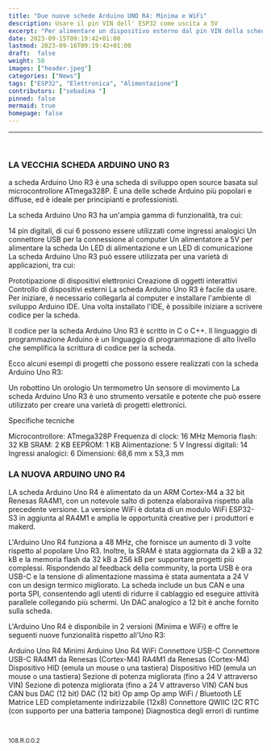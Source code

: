 ```yaml
---
title: "Due nuove schede Arduino UNO R4: Minima e WiFi"
description: Usare il pin VIN dell' ESP32 come uscita a 5V
excerpt: "Per alimentare un dispositivo esterno dal pin VIN della scheda ESP32, è necessario collegare il dispositivo al pin VIN e al pin GND della scheda. La tensione di ingresso al pin VIN deve essere sufficiente a fornire la potenza necessaria..."
date: 2023-09-15T09:19:42+01:00
lastmod: 2023-09-16T09:19:42+01:00
draft:  false
weight: 50
images: ["header.jpeg"]
categories: ["News"]
tags: ["ESP32", "Elettronica", "Alimentazione"]
contributors: ["sebadima "]
pinned: false
mermaid: true
homepage: false
---
```

<hr>
<br>


### LA VECCHIA SCHEDA ARDUINO UNO R3

a scheda Arduino Uno R3 è una scheda di sviluppo open source basata sul microcontrollore ATmega328P. È una delle schede Arduino più popolari e diffuse, ed è ideale per principianti e professionisti.

La scheda Arduino Uno R3 ha un'ampia gamma di funzionalità, tra cui:

14 pin digitali, di cui 6 possono essere utilizzati come ingressi analogici
Un connettore USB per la connessione al computer
Un alimentatore a 5V per alimentare la scheda
Un LED di alimentazione e un LED di comunicazione
La scheda Arduino Uno R3 può essere utilizzata per una varietà di applicazioni, tra cui:

Prototipazione di dispositivi elettronici
Creazione di oggetti interattivi
Controllo di dispositivi esterni
La scheda Arduino Uno R3 è facile da usare. Per iniziare, è necessario collegarla al computer e installare l'ambiente di sviluppo Arduino IDE. Una volta installato l'IDE, è possibile iniziare a scrivere codice per la scheda.

Il codice per la scheda Arduino Uno R3 è scritto in C o C++. Il linguaggio di programmazione Arduino è un linguaggio di programmazione di alto livello che semplifica la scrittura di codice per la scheda.

Ecco alcuni esempi di progetti che possono essere realizzati con la scheda Arduino Uno R3:

Un robottino
Un orologio
Un termometro
Un sensore di movimento
La scheda Arduino Uno R3 è uno strumento versatile e potente che può essere utilizzato per creare una varietà di progetti elettronici.

Specifiche tecniche

Microcontrollore: ATmega328P
Frequenza di clock: 16 MHz
Memoria flash: 32 KB
SRAM: 2 KB
EEPROM: 1 KB
Alimentazione: 5 V
Ingressi digitali: 14
Ingressi analogici: 6
Dimensioni: 68,6 mm x 53,3 mm



























### LA NUOVA ARDUINO UNO R4 

LA scheda Arduino Uno R4 è alimentato da un ARM Cortex-M4 a 32 bit Renesas RA4M1, con un notevole salto di potenza elaboraiiva rispetto alla precedente versione. La versione WiFi è dotata di un modulo WiFi ESP32-S3 in aggiunta al RA4M1 e amplia le opportunità creative per i produttori e makerd. 

L'Arduino Uno R4 funziona a 48 MHz, che fornisce un aumento di 3 volte rispetto al popolare Uno R3. Inoltre, la SRAM è stata aggiornata da 2 kB a 32 kB e la memoria flash da 32 kB a 256 kB per supportare progetti più complessi. Rispondendo al feedback della community, la porta USB è ora USB-C e la tensione di alimentazione massima è stata aumentata a 24 V con un design termico migliorato. La scheda include un bus CAN e una porta SPI, consentendo agli utenti di ridurre il cablaggio ed eseguire attività parallele collegando più schermi. Un DAC analogico a 12 bit è anche fornito sulla scheda.

L'Arduino Uno R4 è disponibile in 2 versioni (Minima e WiFi) e offre le seguenti nuove funzionalità rispetto all'Uno R3:

Arduino Uno R4 Minimi Arduino Uno R4 WiFi
Connettore USB-C Connettore USB-C
RA4M1 da Renesas (Cortex-M4) RA4M1 da Renesas (Cortex-M4)
Dispositivo HID (emula un mouse o una tastiera) Dispositivo HID (emula un mouse o una tastiera)
Sezione di potenza migliorata (fino a 24 V attraverso VIN) Sezione di potenza migliorata (fino a 24 V attraverso VIN)
CAN bus CAN bus
DAC (12 bit) DAC (12 bit)
Op amp Op amp
 	WiFi / Bluetooth LE
 	Matrice LED completamente indirizzabile (12x8)
 	Connettore QWIIC I2C
 	RTC (con supporto per una batteria tampone)
 	Diagnostica degli errori di runtime

<br>
<p style="font-size: 12px;">108.R.0.0.2</p>
